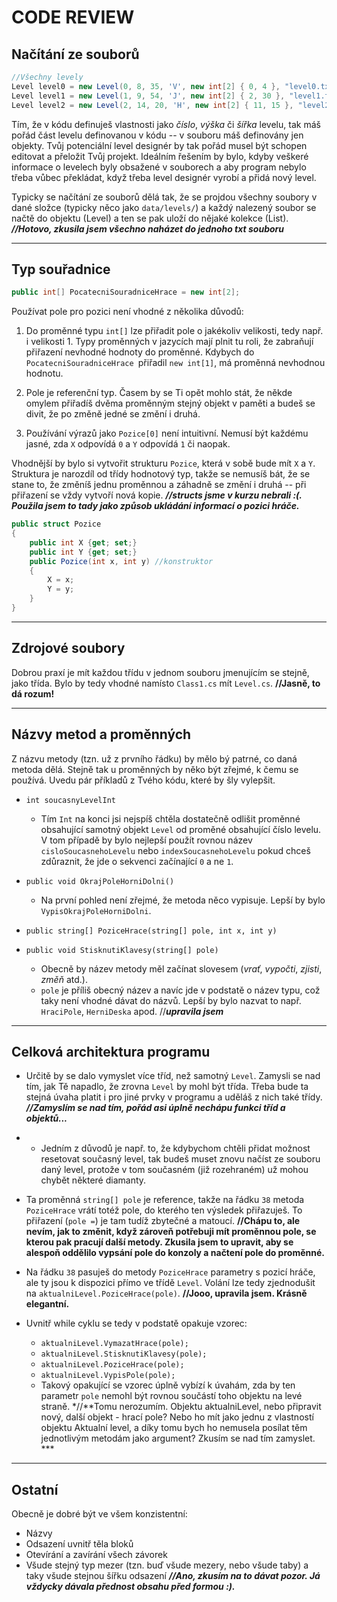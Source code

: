 # CODE REVIEW

## Načítání ze souborů

```csharp
//Všechny levely
Level level0 = new Level(0, 8, 35, 'V', new int[2] { 0, 4 }, "level0.txt");
Level level1 = new Level(1, 9, 54, 'J', new int[2] { 2, 30 }, "level1.txt");
Level level2 = new Level(2, 14, 20, 'H', new int[2] { 11, 15 }, "level2.txt");
```

Tím, že v kódu definuješ vlastnosti jako *číslo*, *výška* či *šířka* levelu, tak máš pořád část levelu definovanou v kódu -- v souboru máš definovány jen objekty. Tvůj potenciální level designér by tak pořád musel být schopen editovat a přeložit Tvůj projekt. Ideálním řešením by bylo, kdyby veškeré informace o levelech byly obsažené v souborech a aby program nebylo třeba vůbec překládat, když třeba level designér vyrobí a přidá nový level.

Typicky se načítání ze souborů dělá tak, že se projdou všechny soubory v dané složce (typicky něco jako `data/levels/`) a každý nalezený soubor se načtě do objektu (Level) a ten se pak uloží do nějaké kolekce (List<Level>).  ***//Hotovo, zkusila jsem všechno naházet do jednoho txt souboru***

-----

## Typ souřadnice

```csharp
public int[] PocatecniSouradniceHrace = new int[2];
```

Používat pole pro pozici není vhodné z několika důvodů:

1. Do proměnné typu `int[]` lze přiřadit pole o jakékoliv velikosti, tedy např. i velikosti 1. Typy proměnných v jazycích mají plnit tu roli, že zabraňují přiřazení nevhodné hodnoty do proměnné. Kdybych do `PocatecniSouradniceHrace `přiřadil  `new int[1]`, má proměnná nevhodnou hodnotu.

2. Pole je referenční typ. Časem by se Ti opět mohlo stát, že někde omylem přiřadíš dvěma proměnným stejný objekt v paměti a budeš se divit, že po změně jedné se změní i druhá.

3. Používání výrazů jako `Pozice[0]` není intuitivní. Nemusí být každému jasné, zda `X` odpovídá `0` a `Y` odpovídá `1` či naopak.

Vhodnější by bylo si vytvořit strukturu `Pozice`, která v sobě bude mít `X` a `Y`. Struktura je narozdíl od třídy hodnotový typ, takže se nemusíš bát, že se stane to, že změníš jednu proměnnou a záhadně se změní i druhá -- při přiřazení se vždy vytvoří nová kopie. ***//structs jsme v kurzu nebrali :(. Použila jsem to tady jako způsob ukládání informací o pozici hráče.***

```csharp
public struct Pozice
{
    public int X {get; set;}
    public int Y {get; set;}
    public Pozice(int x, int y) //konstruktor
    {
        X = x;
        Y = y;
    }
}
```

-----

## Zdrojové soubory

Dobrou praxí je mít každou třídu v jednom souboru jmenujícím se stejně, jako třída. Bylo by tedy vhodné namísto `Class1.cs` mít `Level.cs`. **//Jasně, to dá rozum!**

-----

## Názvy metod a proměnných

Z názvu metody (tzn. už z prvního řádku) by mělo bý patrné, co daná metoda dělá. Stejně tak u proměnných by něko být zřejmé, k čemu se používá. Uvedu pár příkladů z Tvého kódu, které by šly vylepšit.

- `int soucasnyLevelInt`
  
  - Tím `Int` na konci jsi nejspíš chtěla dostatečně odlišit proměnné obsahující samotný objekt  `Level` od proměné obsahující číslo levelu. V tom případě by bylo nejlepší použít rovnou název `cisloSoucasnehoLevelu` nebo `indexSoucasnehoLevelu` pokud chceš zdůraznit, že jde o sekvenci začínající `0` a ne `1`.

- `public void OkrajPoleHorniDolni()` 
  
  - Na první pohled není zřejmé, že metoda něco vypisuje. Lepší by bylo `VypisOkrajPoleHorniDolni`.

- `public string[] PoziceHrace(string[] pole, int x, int y)`

- `public void StisknutiKlavesy(string[] pole)`
  
  - Obecně by název metody měl začínat slovesem (*vrať*, *vypočti*, *zjisti*, *změň* atd.). 
  - `pole` je příliš obecný název a navíc jde v podstatě o název typu, což taky není vhodné dávat do názvů. Lepší by bylo nazvat to např. `HraciPole`, `HerniDeska` apod. //***upravila jsem***

-----

## Celková architektura programu

- Určitě by se dalo vymyslet více tříd, než samotný `Level`. Zamysli se nad tím, jak Tě napadlo, že zrovna `Level` by mohl být třída. Třeba bude ta stejná úvaha platit i pro jiné prvky v programu a uděláš z nich také třídy. ***//Zamyslím se nad tím, pořád asi úplně nechápu funkci tříd a objektů...***

- - Jedním z důvodů je např. to, že kdybychom chtěli přidat možnost resetovat současný level, tak budeš muset znovu načíst ze souboru daný level, protože v tom současném (již rozehraném) už mohou chybět některé diamanty.

- Ta proměnná `string[] pole` je reference, takže na řádku `38` metoda `PoziceHrace` vrátí totéž pole, do kterého ten výsledek přiřazuješ. To přiřazení (`pole =`) je tam tudíž zbytečné a matoucí. **//Chápu to, ale nevím, jak to změnit, když zároveň potřebuji mít proměnnou pole, se kterou pak pracují další metody. Zkusila jsem to upravit, aby se alespoň oddělilo vypsání pole do konzoly a načtení pole do proměnné.**

- Na řádku `38` pasuješ do metody `PoziceHrace` parametry s pozicí hráče, ale ty jsou k dispozici přímo ve třídě `Level`. Volání lze tedy zjednodušit na `aktualniLevel.PoziceHrace(pole)`. **//Jooo, upravila jsem. Krásně elegantní.**

- Uvnitř while cyklu se tedy v podstatě opakuje vzorec:
  
  - `aktualniLevel.VymazatHrace(pole);`
  - `aktualniLevel.StisknutiKlavesy(pole);`
  - `aktualniLevel.PoziceHrace(pole);`
  - `aktualniLevel.VypisPole(pole);`
  - Takový opakující se vzorec úplně vybízí k úvahám, zda by ten parametr `pole` nemohl být rovnou součástí toho objektu na levé straně. *//**Tomu nerozumím. Objektu aktualniLevel, nebo připravit nový, další objekt - hrací pole? Nebo ho mít jako jednu z vlastností objektu Aktualní level, a díky tomu bych ho nemusela posílat těm jednotlivým metodám jako argument? Zkusím se nad tím zamyslet.  ***

-----

## Ostatní

Obecně je dobré být ve všem konzistentní:

- Názvy
- Odsazení uvnitř těla bloků
- Otevírání a zavírání všech závorek
- Všude stejný typ mezer (tzn. buď všude mezery, nebo všude taby) a taky všude stejnou šířku odsazení ***//Ano,  zkusím na to dávat pozor. Já vždycky dávala přednost obsahu před formou :).***
